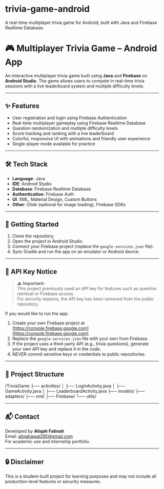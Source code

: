 # trivia-game-android
A real-time multiplayer trivia game for Android, built with Java and Firebase Realtime Database.

# 🎮 Multiplayer Trivia Game – Android App

An interactive multiplayer trivia game built using **Java** and **Firebase** on **Android Studio**. The game allows users to compete in real-time trivia sessions with a live leaderboard system and multiple difficulty levels.

---

## ✨ Features

- User registration and login using Firebase Authentication  
- Real-time multiplayer gameplay using Firebase Realtime Database  
- Question randomization and multiple difficulty levels  
- Score tracking and ranking with a live leaderboard  
- Colorful, responsive UI with animations and friendly user experience  
- Single-player mode available for practice  

---

## 🛠️ Tech Stack

- **Language**: Java  
- **IDE**: Android Studio  
- **Database**: Firebase Realtime Database  
- **Authentication**: Firebase Auth  
- **UI**: XML, Material Design, Custom Buttons  
- **Other**: Glide (optional for image loading), Firebase SDKs

---

## 🚀 Getting Started

1. Clone the repository.  
2. Open the project in Android Studio.  
3. Connect your Firebase project (replace the `google-services.json` file).  
4. Sync Gradle and run the app on an emulator or Android device.

---

## 🔑 API Key Notice

> ⚠️ **Important:**  
This project previously used an API key for features such as question retrieval or Firebase access.  
For security reasons, the API key has been removed from the public repository.

If you would like to run the app:

1. Create your own Firebase project at [https://console.firebase.google.com](https://console.firebase.google.com)
2. Replace the `google-services.json` file with your own from Firebase.
3. If the project uses a third-party API (e.g., trivia questions), generate your own API key and replace it in the code.
4. NEVER commit sensitive keys or credentials to public repositories.

---

## 📂 Project Structure

/TriviaGame
├── activities/
│ ├── LoginActivity.java
│ ├── GameActivity.java
│ ├── LeaderboardActivity.java
├── models/
├── adapters/
├── xml/
├── Firebase/
└── utils/


---

## 📬 Contact

Developed by **Atiqah Fatinah**  
Email: atiqahawal285@gmail.com  
For academic use and internship portfolio.

---

## 🔒 Disclaimer

This is a student-built project for learning purposes and may not include all production-level features or security measures.

